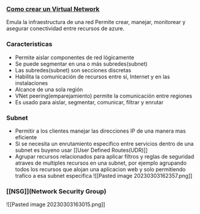 ### [Como crear un Virtual Network](https://youtu.be/5NMcM4zJPM4?list=PLGjZwEtPN7j-Q59JYso3L4_yoCjj2syrM&t=265)
Emula la infraestructura de una red
Permite crear, manejar, monitorear y asegurar conectividad entre recursos de azure.
### Caracteristicas
-   Permite aislar componentes de red lógicamente
-   Se puede segmentar en una o más subredes(subnet)
-   Las subredes(subnet) son secciones discretas
-   Habilita la comunicación de recursos entre sí, Internet y en las instalaciones
-   Alcance de una sola región
-   VNet peering(emparejamiento) permite la comunicación entre regiones
-   Es usado para aislar, segmentar, comunicar, filtrar y enrutar
### Subnet
- Permitir a los clientes manejar las direcciones IP de una manera mas eficiente
- Si se necesita un enrutamiento especifico entre servicios dentro de una subnet es buyeno usar [[User Defined Routes(UDR)]]
- Agrupar recursos relacionados para aplicar filtros y reglas de seguridad atraves de multiples recursos en una subnet, por ejemplo agrupando todos los recursos que alojan una aplicacion web y solo permitiendo trafico a esa subnet especifica
![[Pasted image 20230303162357.png]]
### [[NSG]](Network Security Group)
![[Pasted image 20230303163015.png]]
